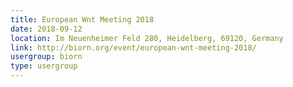 ```yaml
---
title: European Wnt Meeting 2018
date: 2018-09-12
location: Im Neuenheimer Feld 280, Heidelberg, 69120, Germany
link: http://biorn.org/event/european-wnt-meeting-2018/
usergroup: biorn
type: usergroup
---
```

